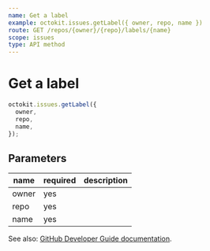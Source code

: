 ```yaml
---
name: Get a label
example: octokit.issues.getLabel({ owner, repo, name })
route: GET /repos/{owner}/{repo}/labels/{name}
scope: issues
type: API method
---
```


# Get a label

```js
octokit.issues.getLabel({
  owner,
  repo,
  name,
});
```

## Parameters

<table>
  <thead>
    <tr>
      <th>name</th>
      <th>required</th>
      <th>description</th>
    </tr>
  </thead>
  <tbody>
    <tr><td>owner</td><td>yes</td><td>

</td></tr>
<tr><td>repo</td><td>yes</td><td>

</td></tr>
<tr><td>name</td><td>yes</td><td>

</td></tr>
  </tbody>
</table>

See also: [GitHub Developer Guide documentation](https://developer.github.com/v3/issues/labels/#get-a-label).
